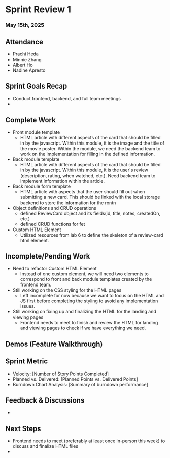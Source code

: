 # Sprint Review 1 
### May 15th, 2025


## Attendance
- Prachi Heda
- Minnie Zhang
- Albert Ho
- Nadine Apresto

## Sprint Goals Recap
- Conduct frontend, backend, and full team meetings
- 


## Complete Work
- Front module template
    - HTML article with different aspects of the card that should be filled in by the javascript. Within this module, it is the image and the title of the movie poster. Within the module, we need the backend team to work on the implementation for filling in the defined information.
- Back module template
    - HTML article with different aspects of the card that should be filled in by the javascript. Within this module, it is the user's review (description, rating, when watched, etc.). Need backend team to implement information within the article.
- Back module form template
    - HTML article with aspects that the user should fill out when submitting a new card. This should be linked with the local storage backend to store the information for the rontn
- Object definitions and CRUD operations
    - defined ReviewCard object and its fields(id, title, notes, createdOn, etc.)
    - defined CRUD functions for fet
- Custom HTML Element
    - Utilized resources from lab 6 to define the skeleton of a review-card html element.  


## Incomplete/Pending Work
- Need to refactor Custom HTML Element
    - Instead of one custom element, we will need two elements to correspond to front and back module templates created by the frontend team. 
- Still working on the CSS styling for the HTML pages
    - Left incomplete for now because we want to focus on the HTML and JS first before completing the styling to avoid any implementation issues.
- Still working on fixing up and finalizing the HTML for the landing and viewing pages
    - Frontend needs to meet to finish and review the HTML for landing and viewing pages to check if we have everything we need.



## Demos (Feature Walkthrough)


## Sprint Metric
- Velocity: [Number of Story Points Completed]
- Planned vs. Delivered: [Planned Points vs. Delivered Points]
- Burndown Chart Analysis: [Summary of burndown performance]

## Feedback & Discussions
- 


## Next Steps
- Frontend needs to meet (preferably at least once in-person this week) to discuss and finalize HTML files
- 